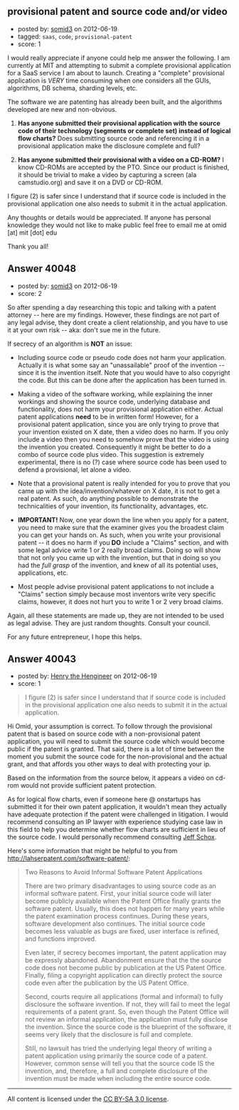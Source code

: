 ## provisional patent and source code and/or video

- posted by: [somid3](https://stackexchange.com/users/-1/12412-somid3) on 2012-06-19
- tagged: `saas`, `code`, `provisional-patent`
- score: 1

I would really appreciate if anyone could help me answer the following. I am currently at MIT and attempting to submit a complete provisional application for a SaaS service I am about to launch. Creating a "complete" provisional application is *VERY* time consuming when one considers all the GUIs, algorithms, DB schema, sharding levels, etc.

The software we are patenting has already been built, and the algorithms developed are new and non-obvious.

1. **Has anyone submitted their provisional application with the source code of their technology (segments or complete set) instead of logical flow charts?** Does submitting source code and referencing it in a provisional application make the disclosure complete and full?

2. **Has anyone submitted their provisional with a video on a CD-ROM?** I know CD-ROMs are accepted by the PTO. Since our product is finished, it should be trivial to make a video by capturing a screen (ala camstudio.org) and save it on a DVD or CD-ROM.

I figure (2) is safer since I understand that if source code is included in the provisional application one also needs to submit it in the actual application.

Any thoughts or details would be appreciated. If anyone has personal knowledge they would not like to make public feel free to email me at omid [at] mit [dot] edu

Thank you all!


## Answer 40048

- posted by: [somid3](https://stackexchange.com/users/-1/12412-somid3) on 2012-06-19
- score: 2

So after spending a day researching this topic and talking with a patent attorney -- here are my findings. However, these findings are not part of any legal advise, they dont create a client relationship, and you have to use it at your own risk -- aka: don't sue me in the future.

If secrecy of an algorithm is **NOT** an issue:

- Including source code or pseudo code does not harm your application. Actually it is what some say an "unassailable" proof of the invention -- since it is the invention itself. Note that you would have to also copyright the code. But this can be done after the application has been turned in.

- Making a video of the software working, while explaining the inner workings and showing the source code, underlying database and functionality, does not harm your provisional application either. Actual patent applications **need** to be in written form! However, for a provisional patent application, since you are only trying to prove that your invention existed on X date, then a video does no harm. If you only include a video then you need to somehow prove that the video is using the invention you created. Consequently it might be better to do a combo of source code plus video. This suggestion is extremely experimental, there is no (?) case where source code has been used to defend a provisional, let alone a video.

- Note that a provisional patent is really intended for you to prove that you came up with the idea/invention/whatever on X date, it is not to get a real patent. As such, do anything possible to demonstrate the technicalities of your invention, its functionality, advantages, etc.

- **IMPORTANT!** Now, one year down the line when you apply for a patent, you need to make sure that the examiner gives you the broadest claim you can get your hands on. As such,  when you write your provisional patent -- it does no harm if you **DO** include a "Claims" section, and with some legal advice write 1 or 2 really broad claims. Doing so will show that not only you came up with the invention, but that in doing so you had the *full grasp* of the invention, and knew of all its potential uses, applications, etc.

- Most people advise provisional patent applications to not include a "Claims" section simply because most inventors write very specific claims, however, it does not hurt you to write 1 or 2 very broad claims.

Again, all these statements are made up, they are not intended to be used as legal advise. They are just random thoughts. Consult your council.

For any future entrepreneur, I hope this helps.


## Answer 40043

- posted by: [Henry the Hengineer](https://stackexchange.com/users/-1/1692-henry-the-hengineer) on 2012-06-19
- score: 1

<blockquote>
  <p>I figure (2) is safer since I understand that if source code is
  included in the provisional application one also needs to submit it in
  the actual application.</p>
</blockquote>

<p>Hi Omid, your assumption is correct. To follow through the provisional patent that is based on source code with a non-provisional patent application, you will need to submit the source code which would become public if the patent is granted. That said, there is a lot of time between the moment you submit the source code for the non-provisional and the actual grant, and that affords you other ways to deal with protecting your ip.</p>

<p>Based on the information from the source below, it appears a video on cd-rom would not provide sufficient patent protection. </p>

<p>As for logical flow charts, even if someone here @ onstartups has submitted it for their own patent application, it wouldn't mean they actually have adequate protection if the patent were challenged in litigation. I would recommend consulting an IP lawyer with experience studying case law in this field to help you determine whether flow charts are sufficient in lieu of the source code. I would personally recommend consulting <a href="http://www.schoxplc.com/" rel="nofollow">Jeff Schox</a>.</p>

<p>Here's some information that might be helpful to you from <a href="http://lahserpatent.com/software-patent/" rel="nofollow">http://lahserpatent.com/software-patent/</a>:</p>

<blockquote>
  <p>Two Reasons to Avoid Informal Software Patent Applications</p>
  
  <p>There are two primary disadvantages to using source code as an
  informal software patent. First, your initial source code will later
  become publicly available when the Patent Office finally grants the
  software patent. Usually, this does not happen for many years while
  the patent examination process continues. During these years, software
  development also continues. The initial source code becomes less
  valuable as bugs are fixed, user interface is refined, and functions
  improved. </p>
  
  <p>Even later, if secrecy becomes important, the patent
  application may be expressly abandoned. Abandonment ensure that the
  the source code does not become public by publication at the US Patent
  Office. Finally, filing a copyright application can directly protect
  the source code even after the publication by the US Patent Office.</p>
  
  <p>Second, courts require all applications (formal and informal) to fully
  disclosure the software invention. If not, they will fail to meet the
  legal requirements of a patent grant. So, even though the Patent
  Office will not review an informal application, the application must
  fully disclose the invention. Since the source code is the blueprint
  of the software, it seems very likely that the disclosure is full and
  complete. </p>
  
  <p>Still, no lawsuit has tried the underlying legal theory of
  writing a patent application using primarily the source code of a
  patent. However, common sense will tell you that the source code IS
  the invention, and, therefore, a full and complete disclosure of the
  invention must be made when including the entire source code.</p>
</blockquote>




---

All content is licensed under the [CC BY-SA 3.0 license](https://creativecommons.org/licenses/by-sa/3.0/).
